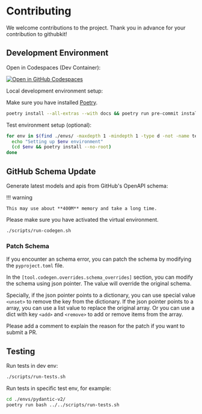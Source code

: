 # Contributing

We welcome contributions to the project. Thank you in advance for your contribution to githubkit!

## Development Environment

Open in Codespaces (Dev Container):

[![Open in GitHub Codespaces](https://github.com/codespaces/badge.svg)](https://github.com/codespaces/new?hide_repo_select=true&ref=master&repo=512138996)

Local development environment setup:

Make sure you have installed [Poetry](https://python-poetry.org/).

```bash
poetry install --all-extras --with docs && poetry run pre-commit install
```

Test environment setup (optional):

```bash
for env in $(find ./envs/ -maxdepth 1 -mindepth 1 -type d -not -name test); do
  echo "Setting up $env environment"
  (cd $env && poetry install --no-root)
done
```

## GitHub Schema Update

Generate latest models and apis from GitHub's OpenAPI schema:

!!! warning

    This may use about **400M** memory and take a long time.

Please make sure you have activated the virtual environment.

```bash
./scripts/run-codegen.sh
```

### Patch Schema

If you encounter an schema error, you can patch the schema by modifying the `pyproject.toml` file.

In the `[tool.codegen.overrides.schema_overrides]` section, you can modify the schema using json pointer. The value will override the original schema.

Specially, if the json pointer points to a dictionary, you can use special value `<unset>` to remove the key from the dictionary. If the json pointer points to a array, you can use a list value to replace the original array. Or you can use a dict with key `<add>` and `<remove>` to add or remove items from the array.

Please add a comment to explain the reason for the patch if you want to submit a PR.

## Testing

Run tests in dev env:

```bash
./scripts/run-tests.sh
```

Run tests in specific test env, for example:

```bash
cd ./envs/pydantic-v2/
poetry run bash ../../scripts/run-tests.sh
```
